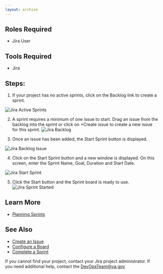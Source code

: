 ```yaml
---
layout: archive
---
```


## Roles Required
* Jira User
## Tools Required
* Jira
## Steps:
1. If your project has no active sprints, click on the Backlog link to create a sprint. 

![Jira Active Sprints](/DevOps-Coms-Public/assets/images/jira/jira_newsprint_1.png)

2. A sprint requires a minimum of one issue to start. Drag an issue from the backlog into the sprint or click on +Create issue to create a new issue for this sprint. 
![Jira Backlog](/DevOps-Coms-Public/assets/images/jira/jira_newsprint_2.png)

3. Once an issue has been added, the Start Sprint button is displayed.

![Jira Backlog Issue](/DevOps-Coms-Public/assets/images/jira/jira_newsprint_3.png)

4. Click on the Start Sprint button and a new window is displayed. On this screen, enter the Sprint Name, Goal, Duration and Start Date.

![Jira Start Sprint](/DevOps-Coms-Public/assets/images/jira/jira_newsprint_4.png)

5. Click the Start button and the Sprint board is ready to use. 
![Jira Sprint Started](/DevOps-Coms-Public/assets/images/jira/jira_newsprint_5.png)

## Learn More
* [Planning Sprints](https://confluence.atlassian.com/jirasoftwareserver084/planning-sprints-979407447.html)

## See Also
* [Create an Issue](/DevOps-Coms-Public/_posts/2019-12-20-jira_create_issue.md)
* [Configure a Board](/DevOps-Coms-Public/_posts/2019-12-20-jira_boards.md)
* [Complete a Sprint](/DevOps-Coms-Public/_posts/2019-12-20-jira_complete_sprint.md)

If you cannot find your project, contact your Jira project administrator. If you need additional help, contact the DevOpsTeam@va.gov
